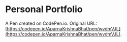 # Personal Portfolio

A Pen created on CodePen.io. Original URL: [https://codepen.io/AparnaKrishnaBhat/pen/wvdmVJL](https://codepen.io/AparnaKrishnaBhat/pen/wvdmVJL).


